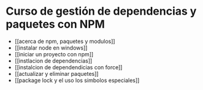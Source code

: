 # Curso de gestión de dependencias y paquetes con NPM

* [[acerca de npm, paquetes y modulos]]
* [[instalar node en windows]]
* [[iniciar un proyecto con npm]]
* [[instlacion de dependencias]]
* [[instalcion de dependendicias con force]]
* [[actualizar y eliminar paquetes]]
* [[package lock y el uso los simbolos  especiales]]
